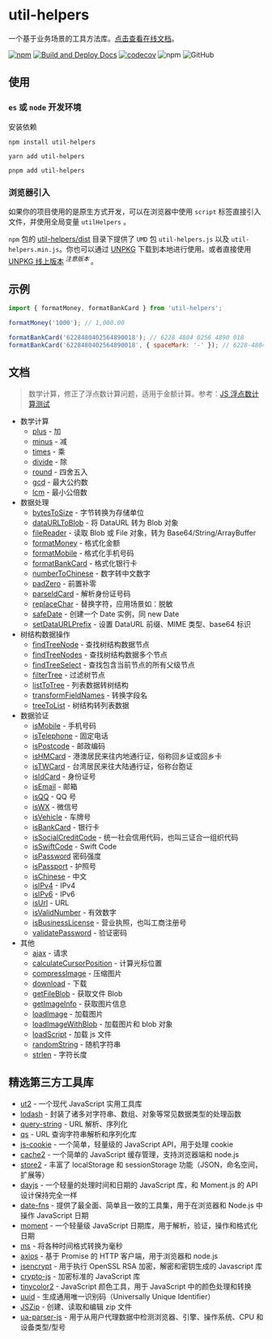 # util-helpers

一个基于业务场景的工具方法库。[点击查看在线文档](https://doly-dev.github.io/util-helpers/index.html)。

[![npm][npm]][npm-url] [![Build and Deploy Docs](https://github.com/doly-dev/util-helpers/actions/workflows/ci.yml/badge.svg)](https://github.com/doly-dev/util-helpers/actions/workflows/ci.yml) [![codecov](https://codecov.io/gh/doly-dev/util-helpers/branch/master/graph/badge.svg?token=nhm6Zrmmyq)](https://codecov.io/gh/doly-dev/util-helpers) ![npm](https://img.shields.io/npm/dt/util-helpers) ![GitHub](https://img.shields.io/github/license/doly-dev/util-helpers.svg)

## 使用

### `es` 或 `node` 开发环境

安装依赖

```shell
npm install util-helpers
```

```shell
yarn add util-helpers
```

```shell
pnpm add util-helpers
```

### 浏览器引入

如果你的项目使用的是原生方式开发，可以在浏览器中使用 `script` 标签直接引入文件，并使用全局变量 `utilHelpers` 。

`npm` 包的 [util-helpers/dist](https://www.npmjs.com/package/util-helpers?activeTab=code) 目录下提供了 `UMD` 包 `util-helpers.js` 以及 `util-helpers.min.js`。你也可以通过 [UNPKG](https://unpkg.com/browse/util-helpers/dist/) 下载到本地进行使用。或者直接使用 [UNPKG 线上版本](https://unpkg.com/util-helpers/dist/util-helpers.min.js)<sup> _注意版本_ </sup>。

## 示例

```javascript
import { formatMoney, formatBankCard } from 'util-helpers';

formatMoney('1000'); // 1,000.00

formatBankCard('6228480402564890018'); // 6228 4804 0256 4890 018
formatBankCard('6228480402564890018', { spaceMark: '-' }); // 6228-4804-0256-4890-018
```

## 文档

> 数学计算，修正了浮点数计算问题，适用于金额计算。参考：[JS 浮点数计算测试](https://2zbuy.csb.app/)

- 数学计算
  - [plus](https://doly-dev.github.io/util-helpers/module-Math.html#.plus) - 加
  - [minus](https://doly-dev.github.io/util-helpers/module-Math.html#.minus) - 减
  - [times](https://doly-dev.github.io/util-helpers/module-Math.html#.times) - 乘
  - [divide](https://doly-dev.github.io/util-helpers/module-Math.html#.divide) - 除
  - [round](https://doly-dev.github.io/util-helpers/module-Math.html#.round) - 四舍五入
  - [gcd](https://doly-dev.github.io/util-helpers/module-Math.html#.gcd) - 最大公约数
  - [lcm](https://doly-dev.github.io/util-helpers/module-Math.html#.lcm) - 最小公倍数
- 数据处理
  - [bytesToSize](https://doly-dev.github.io/util-helpers/module-Processor.html#.bytesToSize) - 字节转换为存储单位
  - [dataURLToBlob](https://doly-dev.github.io/util-helpers/module-Processor.html#.dataURLToBlob) - 将 DataURL 转为 Blob 对象
  - [fileReader](https://doly-dev.github.io/util-helpers/module-Processor.html#.fileReader) - 读取 Blob 或 File 对象，转为 Base64/String/ArrayBuffer
  - [formatMoney](https://doly-dev.github.io/util-helpers/module-Processor.html#.formatMoney) - 格式化金额
  - [formatMobile](https://doly-dev.github.io/util-helpers/module-Processor.html#.formatMobile) - 格式化手机号码
  - [formatBankCard](https://doly-dev.github.io/util-helpers/module-Processor.html#.formatBankCard) - 格式化银行卡
  - [numberToChinese](https://doly-dev.github.io/util-helpers/module-Processor.html#.numberToChinese) - 数字转中文数字
  - [padZero](https://doly-dev.github.io/util-helpers/module-Processor.html#.padZero) - 前置补零
  - [parseIdCard](https://doly-dev.github.io/util-helpers/module-Processor.html#.parseIdCard) - 解析身份证号码
  - [replaceChar](https://doly-dev.github.io/util-helpers/module-Processor.html#.replaceChar) - 替换字符，应用场景如：脱敏
  - [safeDate](https://doly-dev.github.io/util-helpers/module-Processor.html#.safeDate) - 创建一个 Date 实例，同 new Date
  - [setDataURLPrefix](https://doly-dev.github.io/util-helpers/module-Processor.html#.setDataURLPrefix) - 设置 DataURL 前缀、MIME 类型、base64 标识
- 树结构数据操作
  - [findTreeNode](https://doly-dev.github.io/util-helpers/module-Other.html#.findTreeNode) - 查找树结构数据节点
  - [findTreeNodes](https://doly-dev.github.io/util-helpers/module-Other.html#.findTreeNodes) - 查找树结构数据多个节点
  - [findTreeSelect](https://doly-dev.github.io/util-helpers/module-Other.html#.findTreeSelect) - 查找包含当前节点的所有父级节点
  - [filterTree](https://doly-dev.github.io/util-helpers/module-Processor.html#.filterTree) - 过滤树节点
  - [listToTree](https://doly-dev.github.io/util-helpers/module-Processor.html#.listToTree) - 列表数据转树结构
  - [transformFieldNames](https://doly-dev.github.io/util-helpers/module-Processor.html#.transformFieldNames) - 转换字段名
  - [treeToList](https://doly-dev.github.io/util-helpers/module-Processor.html#.treeToList) - 树结构转列表数据
- 数据验证
  - [isMobile](https://doly-dev.github.io/util-helpers/module-Validator.html#.isMobile) - 手机号码
  - [isTelephone](https://doly-dev.github.io/util-helpers/module-Validator.html#.isTelephone) - 固定电话
  - [isPostcode](https://doly-dev.github.io/util-helpers/module-Validator.html#.isPostcode) - 邮政编码
  - [isHMCard](https://doly-dev.github.io/util-helpers/module-Validator.html#.isHMCard) - 港澳居民来往内地通行证，俗称回乡证或回乡卡
  - [isTWCard](https://doly-dev.github.io/util-helpers/module-Validator.html#.isTWCard) - 台湾居民来往大陆通行证，俗称台胞证
  - [isIdCard](https://doly-dev.github.io/util-helpers/module-Validator.html#.isIdCard) - 身份证号
  - [isEmail](https://doly-dev.github.io/util-helpers/module-Validator.html#.isEmail) - 邮箱
  - [isQQ](https://doly-dev.github.io/util-helpers/module-Validator.html#.isQQ) - QQ 号
  - [isWX](https://doly-dev.github.io/util-helpers/module-Validator.html#.isWX) - 微信号
  - [isVehicle](https://doly-dev.github.io/util-helpers/module-Validator.html#.isVehicle) - 车牌号
  - [isBankCard](https://doly-dev.github.io/util-helpers/module-Validator.html#.isBankCard) - 银行卡
  - [isSocialCreditCode](https://doly-dev.github.io/util-helpers/module-Validator.html#.isSocialCreditCode) - 统一社会信用代码，也叫三证合一组织代码
  - [isSwiftCode](https://doly-dev.github.io/util-helpers/module-Validator.html#.isSwiftCode) - Swift Code
  - [isPassword](https://doly-dev.github.io/util-helpers/module-Validator.html#.isPassword) 密码强度
  - [isPassport](https://doly-dev.github.io/util-helpers/module-Validator.html#.isPassport) - 护照号
  - [isChinese](https://doly-dev.github.io/util-helpers/module-Validator.html#.isChinese) - 中文
  - [isIPv4](https://doly-dev.github.io/util-helpers/module-Validator.html#.isIPv4) - IPv4
  - [isIPv6](https://doly-dev.github.io/util-helpers/module-Validator.html#.isIPv6) - IPv6
  - [isUrl](https://doly-dev.github.io/util-helpers/module-Validator.html#.isUrl) - URL
  - [isValidNumber](https://doly-dev.github.io/util-helpers/module-Validator.html#.isValidNumber) - 有效数字
  - [isBusinessLicense](https://doly-dev.github.io/util-helpers/module-Validator.html#.isBusinessLicense) - 营业执照，也叫工商注册号
  - [validatePassword](https://doly-dev.github.io/util-helpers/module-Validator.html#.validatePassword) - 验证密码
- 其他
  - [ajax](https://doly-dev.github.io/util-helpers/module-Other.html#.ajax) - 请求
  - [calculateCursorPosition](https://doly-dev.github.io/util-helpers/module-Other.html#.calculateCursorPosition) - 计算光标位置
  - [compressImage](https://doly-dev.github.io/util-helpers/module-Other.html#.compressImage) - 压缩图片
  - [download](https://doly-dev.github.io/util-helpers/module-Other.html#.download) - 下载
  - [getFileBlob](https://doly-dev.github.io/util-helpers/module-Other.html#.getFileBlob) - 获取文件 Blob
  - [getImageInfo](https://doly-dev.github.io/util-helpers/module-Other.html#.getImageInfo) - 获取图片信息
  - [loadImage](https://doly-dev.github.io/util-helpers/module-Other.html#.loadImage) - 加载图片
  - [loadImageWithBlob](https://doly-dev.github.io/util-helpers/module-Other.html#.loadImageWithBlob) - 加载图片和 blob 对象
  - [loadScript](https://doly-dev.github.io/util-helpers/module-Other.html#.loadScript) - 加载 js 文件
  - [randomString](https://doly-dev.github.io/util-helpers/module-Other.html#.randomString) - 随机字符串
  - [strlen](https://doly-dev.github.io/util-helpers/module-Other.html#.strlen) - 字符长度

## 精选第三方工具库

- [ut2] - 一个现代 JavaScript 实用工具库
- [lodash] - 封装了诸多对字符串、数组、对象等常见数据类型的处理函数
- [query-string] - URL 解析、序列化
- [qs] - URL 查询字符串解析和序列化库
- [js-cookie] - 一个简单，轻量级的 JavaScript API，用于处理 cookie
- [cache2] - 一个简单的 JavaScript 缓存管理，支持浏览器端和 node.js
- [store2] - 丰富了 localStorage 和 sessionStorage 功能（JSON，命名空间，扩展等）
- [dayjs] - 一个轻量的处理时间和日期的 JavaScript 库，和 Moment.js 的 API 设计保持完全一样
- [date-fns] - 提供了最全面、简单且一致的工具集，用于在浏览器和 Node.js 中操作 JavaScript 日期
- [moment] - 一个轻量级 JavaScript 日期库，用于解析，验证，操作和格式化日期
- [ms] - 将各种时间格式转换为毫秒
- [axios] - 基于 Promise 的 HTTP 客户端，用于浏览器和 node.js
- [jsencrypt] - 用于执行 OpenSSL RSA 加密，解密和密钥生成的 Javascript 库
- [crypto-js] - 加密标准的 JavaScript 库
- [tinycolor2] - JavaScript 颜色工具，用于 JavaScript 中的颜色处理和转换
- [uuid] - 生成通用唯一识别码（Universally Unique Identifier）
- [JSZip] - 创建、读取和编辑 zip 文件
- [ua-parser-js] - 用于从用户代理数据中检测浏览器、引擎、操作系统、CPU 和设备类型/型号

[ut2]: https://www.npmjs.com/package/ut2
[lodash]: https://www.npmjs.com/package/lodash
[query-string]: https://www.npmjs.com/package/query-string
[qs]: https://www.npmjs.com/package/qs
[js-cookie]: https://www.npmjs.com/package/js-cookie
[cache2]: https://www.npmjs.com/package/cache2
[moment]: https://www.npmjs.com/package/moment
[dayjs]: https://www.npmjs.com/package/dayjs
[date-fns]: https://www.npmjs.com/package/date-fns
[ms]: https://www.npmjs.com/package/ms
[axios]: https://www.npmjs.com/package/axios
[jsencrypt]: https://www.npmjs.com/package/jsencrypt
[crypto-js]: https://www.npmjs.com/package/crypto-js
[tinycolor2]: https://www.npmjs.com/package/tinycolor2
[store2]: https://www.npmjs.com/package/store2
[uuid]: https://www.npmjs.com/package/uuid
[jszip]: https://www.npmjs.com/package/jszip
[npm]: https://img.shields.io/npm/v/util-helpers.svg
[npm-url]: https://npmjs.com/package/util-helpers
[ua-parser-js]: https://www.npmjs.com/package/ua-parser-js

<!--
[data-urls]: https://www.npmjs.com/package/data-urls
[what is commitlint]: https://github.com/conventional-changelog/commitlint#what-is-commitlint
[numeral]: http://numeraljs.com/
[rxjs]: https://www.npmjs.com/package/rxjs
[immutable]: https://www.npmjs.com/package/immutable
[classnames]: https://www.npmjs.com/package/classnames
[ramda]: https://www.npmjs.com/package/ramda
-->
